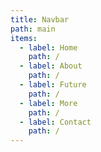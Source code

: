 ```yaml
---
title: Navbar
path: main
items: 
  - label: Home
    path: /
  - label: About
    path: /
  - label: Future
    path: /
  - label: More
    path: /
  - label: Contact
    path: /
---
```


